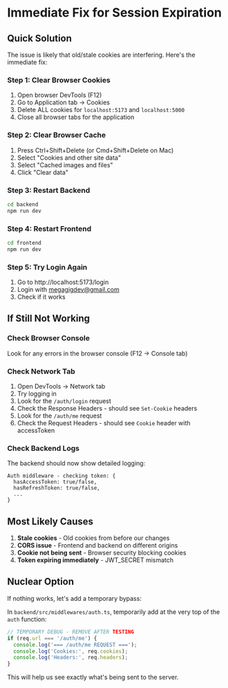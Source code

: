 # Immediate Fix for Session Expiration

## Quick Solution

The issue is likely that old/stale cookies are interfering. Here's the immediate fix:

### Step 1: Clear Browser Cookies
1. Open browser DevTools (F12)
2. Go to Application tab → Cookies
3. Delete ALL cookies for `localhost:5173` and `localhost:5000`
4. Close all browser tabs for the application

### Step 2: Clear Browser Cache
1. Press Ctrl+Shift+Delete (or Cmd+Shift+Delete on Mac)
2. Select "Cookies and other site data"
3. Select "Cached images and files"
4. Click "Clear data"

### Step 3: Restart Backend
```bash
cd backend
npm run dev
```

### Step 4: Restart Frontend
```bash
cd frontend
npm run dev
```

### Step 5: Try Login Again
1. Go to http://localhost:5173/login
2. Login with megagigdev@gmail.com
3. Check if it works

## If Still Not Working

### Check Browser Console
Look for any errors in the browser console (F12 → Console tab)

### Check Network Tab
1. Open DevTools → Network tab
2. Try logging in
3. Look for the `/auth/login` request
4. Check the Response Headers - should see `Set-Cookie` headers
5. Look for the `/auth/me` request
6. Check the Request Headers - should see `Cookie` header with accessToken

### Check Backend Logs
The backend should now show detailed logging:
```
Auth middleware - checking token: {
  hasAccessToken: true/false,
  hasRefreshToken: true/false,
  ...
}
```

## Most Likely Causes

1. **Stale cookies** - Old cookies from before our changes
2. **CORS issue** - Frontend and backend on different origins
3. **Cookie not being sent** - Browser security blocking cookies
4. **Token expiring immediately** - JWT_SECRET mismatch

## Nuclear Option

If nothing works, let's add a temporary bypass:

In `backend/src/middlewares/auth.ts`, temporarily add at the very top of the `auth` function:

```typescript
// TEMPORARY DEBUG - REMOVE AFTER TESTING
if (req.url === '/auth/me') {
  console.log('=== /auth/me REQUEST ===');
  console.log('Cookies:', req.cookies);
  console.log('Headers:', req.headers);
}
```

This will help us see exactly what's being sent to the server.
